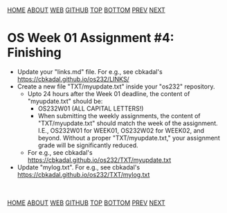 ---
---
[HOME](index.md)
[ABOUT](README.md)
[WEB](https://osp4diss.vlsm.org/)
[GITHUB](https://github.com/os2xx/osp4diss/)
[TOP](#)
[BOTTOM](#endofpage)
[PREV](W01-03.md)
[NEXT](AOS.md#idx01)

# OS Week 01 Assignment #4: Finishing

* Update your "links.md" file. For e.g., see cbkadal's <https://cbkadal.github.io/os232/LINKS/>
* Create a new file "TXT/myupdate.txt" inside your "os232" repository.
  * Upto 24 hours after the Week 01 deadline, the content of "myupdate.txt" should be:
    * OS232W01 (ALL CAPITAL LETTERS!)
    * When submitting the weekly assignments, the content of "TXT/myupdate.txt" should match 
      the week of the assignment. I.E., OS232W01 for WEEK01, OS232W02 for WEEK02, and beyond. 
      Without a proper "TXT/myupdate.txt," your assignment grade will be significantly reduced.
  * For e.g., see cbkadal's <https://cbkadal.github.io/os232/TXT/myupdate.txt>
* Update "mylog.txt". For e.g., see cbkadal's <https://cbkadal.github.io/os232/TXT/mylog.txt>

<br id="endofpage"><br>
[HOME](index.md)
[ABOUT](README.md)
[WEB](https://osp4diss.vlsm.org/)
[GITHUB](https://github.com/os2xx/osp4diss)
[TOP](#)
[BOTTOM](#endofpage)
[PREV](W01-03.md)
[NEXT](AOS.md#idx01)
<br>

